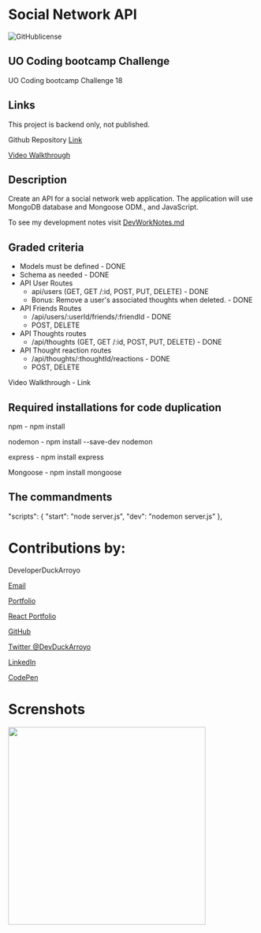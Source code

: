 # Social Network API

![GitHublicense](https://img.shields.io/npm/l/express?style=for-the-badge)

## UO Coding bootcamp Challenge

UO Coding bootcamp Challenge 18

## Links

This project is backend only, not published.

Github Repository [Link](https://github.com/DuckArroyo/socNetAPI)

[Video Walkthrough](https://watch.screencastify.com/v/qpWt28rjFCBfXBcLvQJ3)

## Description

Create an API for a social network web application. The application will use MongoDB database and Mongoose ODM., and JavaScript.

To see my development notes visit [DevWorkNotes.md](https://github.com/DuckArroyo/socNetAPI/blob/main/DevWorkNotes.md)

## Graded criteria

- Models must be defined - DONE
- Schema as needed - DONE
- API User Routes
  - api/users (GET, GET /:id, POST, PUT, DELETE) - DONE
  - Bonus: Remove a user's associated thoughts when deleted. - DONE
- API Friends Routes
  - /api/users/:userId/friends/:friendId - DONE
  - POST, DELETE
- API Thoughts routes
  - /api/thoughts (GET, GET /:id, POST, PUT, DELETE) - DONE
- API Thought reaction routes
  - /api/thoughts/:thoughtId/reactions - DONE
  - POST, DELETE

Video Walkthrough - Link

## Required installations for code duplication

npm - npm install

nodemon - npm install --save-dev nodemon

express - npm install express

Mongoose - npm install mongoose

## The commandments

"scripts": {
"start": "node server.js",
"dev": "nodemon server.js"
},

# Contributions by:

DeveloperDuckArroyo

[Email](mailto:DeveloperDuckArroyo@gmail.com)

[Portfolio](https://github.com/DuckArroyo/portfolio)

[React Portfolio](http://DuckArroyo.github.io/reactPortfolio)

[GitHub](https://github.com/DuckArroyo)

[Twitter @DevDuckArroyo](https://twitter.com/DevDuckArroyo)

[LinkedIn](https://www.linkedin.com/in/duckarroyo)

[CodePen](https://codepen.io/DeveloperDuckArroyo)

# Screnshots

<img src="./.png" style="width: 400px">
